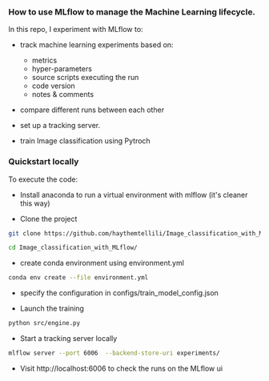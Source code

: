 ### How to use MLflow to manage the Machine Learning lifecycle.

In this repo, I experiment with MLflow to:

- track machine learning experiments based on:

  - metrics
  - hyper-parameters
  - source scripts executing the run
  - code version
  - notes & comments

- compare different runs between each other
- set up a tracking server.
- train Image classification using Pytroch

### Quickstart locally

To execute the code:

- Install anaconda to run a virtual environment with mlflow (it's cleaner this way)

- Clone the project

```bash
git clone https://github.com/haythemtellili/Image_classification_with_MLflow.git
```

```bash
cd Image_classification_with_MLflow/
```

- create conda environment using environment.yml

```bash
conda env create --file environment.yml
```

- specify the configuration in configs/train_model_config.json

- Launch the training

```bash
python src/engine.py
```
- Start a tracking server locally

```bash
mlflow server --port 6006  --backend-store-uri experiments/
```

- Visit http://localhost:6006 to check the runs on the MLflow ui
